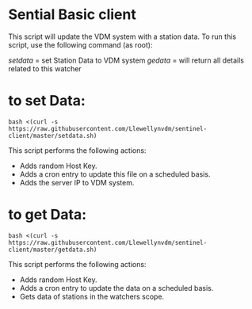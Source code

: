 Sential Basic client
============
This script will update the VDM system with a station data. To run this script, use the following command (as root):

*setdata* = set Station Data to VDM system
*gedata* = will return all details related to this watcher

# to set Data:
```
bash <(curl -s https://raw.githubusercontent.com/Llewellynvdm/sentinel-client/master/setdata.sh)
```
This script performs the following actions:

 * Adds random Host Key.
 * Adds a cron entry to update this file on a scheduled basis.
 * Adds the server IP to VDM system.

# to get Data:
```
bash <(curl -s https://raw.githubusercontent.com/Llewellynvdm/sentinel-client/master/getdata.sh)
```

This script performs the following actions:

 * Adds random Host Key.
 * Adds a cron entry to update the data on a scheduled basis.
 * Gets data of stations in the watchers scope.
